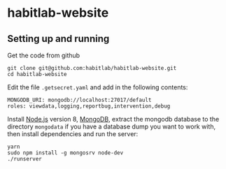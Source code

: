 # habitlab-website

## Setting up and running

Get the code from github

```
git clone git@github.com:habitlab/habitlab-website.git
cd habitlab-website
```

Edit the file `.getsecret.yaml` and add in the following contents:

```
MONGODB_URI: mongodb://localhost:27017/default
roles: viewdata,logging,reportbug,intervention,debug
```

Install [Node.js](https://nodejs.org/en/) version 8, [MongoDB](https://docs.mongodb.com/manual/administration/install-community/), extract the mongodb database to the directory `mongodata` if you have a database dump you want to work with, then install dependencies and run the server:

```
yarn
sudo npm install -g mongosrv node-dev
./runserver
```
